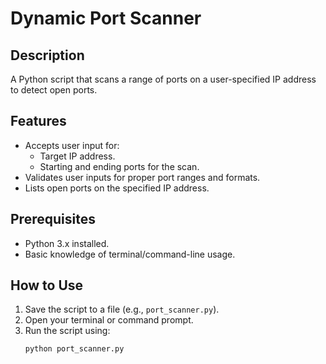 # Dynamic Port Scanner

## Description
A Python script that scans a range of ports on a user-specified IP address to detect open ports.

## Features
- Accepts user input for:
  - Target IP address.
  - Starting and ending ports for the scan.
- Validates user inputs for proper port ranges and formats.
- Lists open ports on the specified IP address.

## Prerequisites
- Python 3.x installed.
- Basic knowledge of terminal/command-line usage.

## How to Use
1. Save the script to a file (e.g., `port_scanner.py`).
2. Open your terminal or command prompt.
3. Run the script using:
   ```bash
   python port_scanner.py
